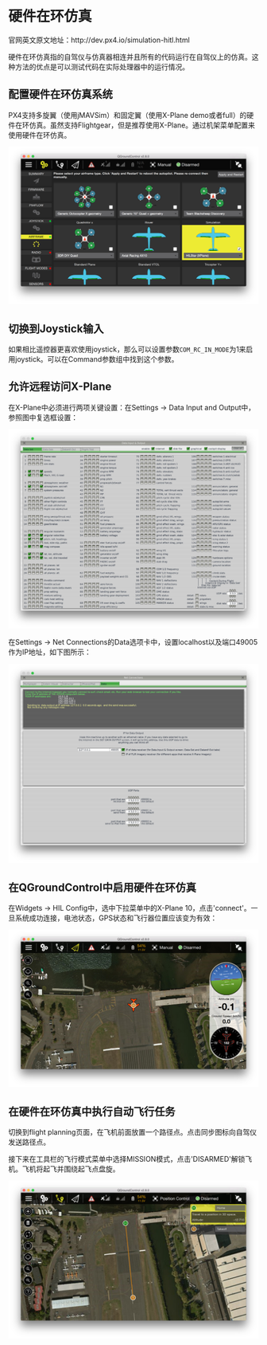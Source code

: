 # 硬件在环仿真

官网英文原文地址：http:\/\/dev.px4.io\/simulation-hitl.html

硬件在环仿真指的自驾仪与仿真器相连并且所有的代码运行在自驾仪上的仿真。这种方法的优点是可以测试代码在实际处理器中的运行情况。

## 配置硬件在环仿真系统

PX4支持多旋翼（使用jMAVSim）和固定翼（使用X-Plane demo或者full）的硬件在环仿真。虽然支持Flightgear，但是推荐使用X-Plane。通过机架菜单配置来使用硬件在环仿真。

![qgc_hil_config](../pictures/gcs/qgc_hil_config.png)

## 切换到Joystick输入

如果相比遥控器更喜欢使用joystick，那么可以设置参数`COM_RC_IN_MODE`为1来启用joystick。可以在Command参数组中找到这个参数。

## 允许远程访问X-Plane

在X-Plane中必须进行两项关键设置：在Settings -&gt; Data Input and Output中，参照图中复选框设置：

![xplane_data_config](../pictures/gcs/xplane_data_config.png)

在Settings -&gt; Net Connections的Data选项卡中，设置localhost以及端口49005作为IP地址，如下图所示：

![xplane_net_config](../pictures/gcs/xplane_net_config.png)

## 在QGroundControl中启用硬件在环仿真

在Widgets -&gt; HIL Config中，选中下拉菜单中的X-Plane 10，点击'connect'。一旦系统成功连接，电池状态，GPS状态和飞行器位置应该变为有效：

![qgc_sim_run](../pictures/gcs/qgc_sim_run.png)

## 在硬件在环仿真中执行自动飞行任务

切换到flight planning页面，在飞机前面放置一个路径点。点击同步图标向自驾仪发送路径点。

接下来在工具栏的飞行模式菜单中选择MISSION模式，点击'DISARMED'解锁飞机。飞机将起飞并围绕起飞点盘旋。

![qgc_sim_mission](../pictures/gcs/qgc_sim_mission.png)

